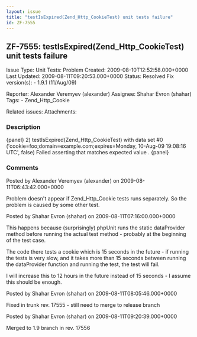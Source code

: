 ```yaml
---
layout: issue
title: "testIsExpired(Zend_Http_CookieTest) unit tests failure"
id: ZF-7555
---
```


ZF-7555: testIsExpired(Zend\_Http\_CookieTest) unit tests failure
-----------------------------------------------------------------

 Issue Type: Unit Tests: Problem Created: 2009-08-10T12:52:58.000+0000 Last Updated: 2009-08-11T09:20:53.000+0000 Status: Resolved Fix version(s): - 1.9.1 (11/Aug/09)
 
 Reporter:  Alexander Veremyev (alexander)  Assignee:  Shahar Evron (shahar)  Tags: - Zend\_Http\_Cookie
 
 Related issues: 
 Attachments: 
### Description

{panel} 2) testIsExpired(Zend\_Http\_CookieTest) with data set #0 ('cookie=foo;domain=example.com;expires=Monday, 10-Aug-09 19:08:16 UTC', false) Failed asserting that matches expected value . {panel}

 

 

### Comments

Posted by Alexander Veremyev (alexander) on 2009-08-11T06:43:42.000+0000

Problem doesn't appear if Zend\_Http\_Cookie tests runs separately. So the problem is caused by some other test.

 

 

Posted by Shahar Evron (shahar) on 2009-08-11T07:16:00.000+0000

This happens because (surprisingly) phpUnit runs the static dataProvider method before running the actual test method - probably at the beginning of the test case.

The code there tests a cookie which is 15 seconds in the future - if running the tests is very slow, and it takes more than 15 seconds between running the dataProvider function and running the test, the test will fail.

I will increase this to 12 hours in the future instead of 15 seconds - I assume this should be enough.

 

 

Posted by Shahar Evron (shahar) on 2009-08-11T08:05:46.000+0000

Fixed in trunk rev. 17555 - still need to merge to release branch

 

 

Posted by Shahar Evron (shahar) on 2009-08-11T09:20:39.000+0000

Merged to 1.9 branch in rev. 17556

 

 